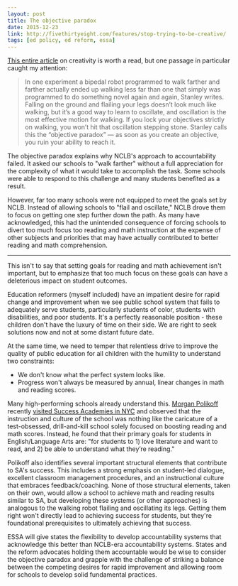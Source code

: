 ```yaml
---
layout: post
title: The objective paradox
date: 2015-12-23
link: http://fivethirtyeight.com/features/stop-trying-to-be-creative/
tags: [ed policy, ed reform, essa]
---
```


[This entire article](http://fivethirtyeight.com/features/stop-trying-to-be-creative/) on creativity is worth a read, but one passage in particular caught my attention:

>In one experiment a bipedal robot programmed to walk farther and farther actually ended up walking less far than one that simply was programmed to do something novel again and again, Stanley writes. Falling on the ground and flailing your legs doesn’t look much like walking, but it’s a good way to learn to oscillate, and oscillation is the most effective motion for walking. If you lock your objectives strictly on walking, you won’t hit that oscillation stepping stone. Stanley calls this the “objective paradox” — as soon as you create an objective, you ruin your ability to reach it.

The objective paradox explains why NCLB's approach to accountability failed. It asked our schools to "walk farther" without a full appreciation for the complexity of what it would take to accomplish the task. Some schools were able to respond to this challenge and many students benefited as a result. 

However, far too many schools were not equipped to meet the goals set by NCLB. Instead of allowing schools to "flail and oscillate," NCLB drove them to focus on getting one step further down the path. As many have acknowledged, this had the unintended consequence of forcing schools to divert too much focus too reading and math instruction at the expense of other subjects and priorities that may have actually contributed to better reading and math comprehension.

---

This isn't to say that setting goals for reading and math achievement isn't important, but to emphasize that too much focus on these goals can have a deleterious impact on student outcomes. 

Education reformers (myself included) have an impatient desire for rapid change and improvement when we see public school system that fails to adequately serve students, particularly students of color, students with disabilities, and poor students. It's a perfectly reasonable position - these children don't have the luxury of time on their side. We are right to seek solutions now and not at some distant future date.

At the same time, we need to temper that relentless drive to improve the quality of public education for all children with the humility to understand two constraints:

- We don't know what the perfect system looks like.
- Progress won't always be measured by annual, linear changes in math and reading scores.

Many high-performing schools already understand this. [Morgan Polikoff](https://www.twitter.com/mpolikoff) recently [visited Success Academies in NYC](http://morganpolikoff.com/2015/12/11/my-visit-to-success-academies/) and observed that the instruction and culture of the school was nothing like the caricature of a test-obsessed, drill-and-kill school solely focused on boosting reading and math scores. Instead, he found that their primary goals for students in English/Language Arts are: "for students to 1) love literature and want to read, and 2) be able to understand what they’re reading." 

Polikoff also identifies several important structural elements that contribute to SA's success. This includes a strong emphasis on student-led dialogue, excellent classroom management procedures, and an instructional culture that embraces feedback/coaching. None of those structural elements, taken on their own, would allow a school to achieve math and reading  results similar to SA, but developing these systems (or other approaches) is analogous to the walking robot flailing and oscillating its legs. Getting them right won't directly lead to achieving success for students, but they're foundational prerequisites to ultimately achieving that success. 

ESSA will give states the flexibility to develop accountability systems that acknowledge this better than NCLB-era accountability systems. States and the reform advocates holding them accountable would be wise to consider the objective paradox and grapple with the challenge of striking a balance between the competing desires for rapid improvement and allowing room for schools to develop solid fundamental practices. 

